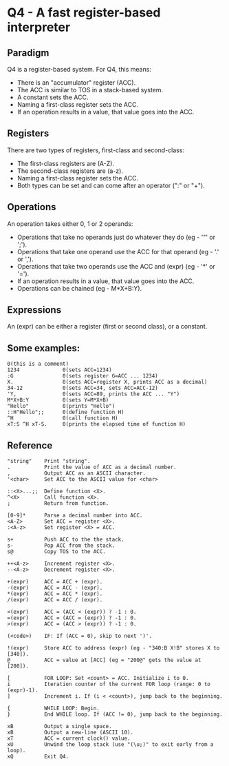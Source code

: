 # Q4 - A fast register-based interpreter

## Paradigm
Q4 is a register-based system. For Q4, this means:
- There is an "accumulator" register (ACC).
- The ACC is similar to TOS in a stack-based system.
- A constant sets the ACC.
- Naming a first-class register sets the ACC.
- If an operation results in a value, that value goes into the ACC.

## Registers
There are two types of registers, first-class and second-class:
- The first-class registers are (A-Z).
- The second-class registers are (a-z).
- Naming a first-class register sets the ACC.
- Both types can be set and can come after an operator (":<x>" or "+<a>").

## Operations
An operation takes either 0, 1 or 2 operands:
- Operations that take no operands just do whatever they do (eg - '"' or ';').
- Operations that take one operand use the ACC for that operand (eg - '.' or ',').
- Operations that take two operands use the ACC and (expr) (eg - '*' or '=').
- If an operation results in a value, that value goes into the ACC.
- Operations can be chained (eg - M*X+B:Y).

## Expressions
An (expr) can be either a register (first or second class), or a constant.

## Some examples: 
```
0(this is a comment)
1234              0(sets ACC=1234)
:G                0(sets register G=ACC ... 1234)
X.                0(sets ACC=register X, prints ACC as a decimal)
34-12             0(sets ACC=34, sets ACC=ACC-12)
'Y,               0(sets ACC=89, prints the ACC ... "Y")
M*X+B:Y           0(sets Y=M*X+B)
"Hello"           0(prints "Hello")
::H"Hello";;      0(define function H)
^H                0(call function H)
xT:S ^H xT-S.     0(prints the elapsed time of function H)
```

## Reference
```
"string"    Print "string".
.           Print the value of ACC as a decimal number.
,           Output ACC as an ASCII character.
'<char>     Set ACC to the ASCII value for <char>

::<X>...;;  Define function <X>.
^<X>        Call function <X>.
;           Return from function.

[0-9]*      Parse a decimal number into ACC.
<A-Z>       Set ACC = register <X>.
:<A-z>      Set register <X> = ACC.

s+          Push ACC to the the stack.
s-          Pop ACC from the stack.
s@          Copy TOS to the ACC.

++<A-z>     Increment register <X>.
--<A-z>     Decrement register <X>.

+(expr)     ACC = ACC + (expr).
-(expr)     ACC = ACC - (expr).
*(expr)     ACC = ACC * (expr).
/(expr)     ACC = ACC / (expr).

<(expr)     ACC = (ACC < (expr)) ? -1 : 0.
=(expr)     ACC = (ACC = (expr)) ? -1 : 0.
>(expr)     ACC = (ACC > (expr)) ? -1 : 0.

(<code>)    IF: If (ACC = 0), skip to next ')'.

!(expr)     Store ACC to address (expr) (eg - "340:B X!B" stores X to [340]).
@           ACC = value at [ACC] (eg = "200@" gets the value at [200]).

[           FOR LOOP: Set <count> = ACC. Initialize i to 0.
i           Iteration counter of the current FOR loop (range: 0 to (expr)-1).
]           Increment i. If (i < <count>), jump back to the beginning.

{           WHILE LOOP: Begin.
}           End WHILE loop. If (ACC != 0), jump back to the beginning.

xB          Output a single space.
xB          Output a new-line (ASCII 10).
xT          ACC = current clock() value.
xU          Unwind the loop stack (use "(\u;)" to exit early from a loop).
xQ          Exit Q4.
```
